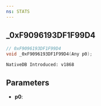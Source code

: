 ```yaml
---
ns: STATS
---
```

## _0xF9096193DF1F99D4

```c
// 0xF9096193DF1F99D4
void _0xF9096193DF1F99D4(Any p0);
```

```
NativeDB Introduced: v1868
```

## Parameters
* **p0**:
